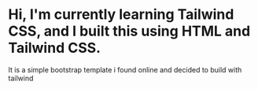 # Hi, I'm currently learning Tailwind CSS, and I built this using HTML and Tailwind CSS. 
 It is a simple bootstrap template i found online and decided to build with tailwind  
